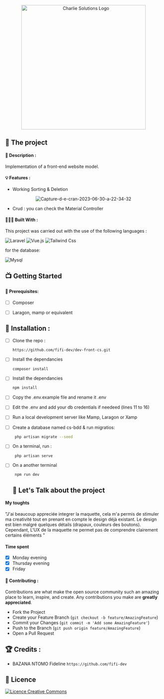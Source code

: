<p align="center"><a href="https://www.charlie-solutions.com/" target="_blank"><img src="https://www.charlie-solutions.com/wp-content/uploads/2020/07/conception-graphique.png" width="400" alt="Charlie Solutions Logo"></a></p>

## 💼 The project

#### 📝 Description :

Implementation of a front-end website model.

#### 💡 Features :

- Working Sorting & Deletion
  
<p align="center">
<img src="https://i.ibb.co/LSd76Dx/Capture-d-e-cran-2023-06-30-a-22-34-32.png" alt="Capture-d-e-cran-2023-06-30-a-22-34-32" border="0"> </p>

- Crud : you can check the Material Controller 

#### 👩🏾‍💻 Built With :

This project was carried out with the use of the following languages :

![Laravel](https://img.shields.io/badge/Laravel-FF2D20?style=for-the-badge&logo=laravel&logoColor=white)
![Vue.js](https://img.shields.io/badge/Vue.js-35495E?style=for-the-badge&logo=vue.js&logoColor=4FC08D)
![Tailwind Css](https://img.shields.io/badge/Tailwind_CSS-38B2AC?style=for-the-badge&logo=tailwind-css&logoColor=white)

for the database: 

![Mysql](https://img.shields.io/badge/MySQL-00000F?style=for-the-badge&logo=mysql&logoColor=white)


## 📺 Getting Started

#### 🔐 Prerequisites:

- [ ] Composer

- [ ] Laragon, mamp or equivalent

## 💾 Installation :

- [ ] Clone the repo :

  ```sh
  https://github.com/fifi-dev/dev-front-cs.git
  ```

- [ ] Install the dependancies

   ```sh
   composer install
   ```

- [ ] Install the dependancies

   ```sh
   npm install
   ```
- [ ] Copy the .env.example file and rename it .env

- [ ] Edit the .env and add your db credentials if needeed (lines 11 to 16)

- [ ] Run a local development server like Mamp, Laragon or Xamp

- [ ] Create a database named cs-bdd & run migratios:

  ```sh
   php artisan migrate --seed
  ```

- [ ] On a terminal, run :

  ```sh
   php artisan serve
  ```
  
- [ ] On a another terminal

  ```sh
   npm run dev
  ```

  ## 💬 Let's Talk about the project

#### My toughts

"J'ai beaucoup appreciée integrer la maquette, cela m'a permis de stimuler ma creativité tout en prenant en compte le design déjà existant.
Le design est bien malgré quelques détails (drapaux, couleurs des boutons). Cependant, L'UX de la maquette ne permet pas de comprendre clairement certains éléments "

#### Time spent

- [x] Monday evening
- [x] Thursday evening
- [x] Friday

#### 🤝 Contributing :

Contributions are what make the open source community such an amazing place to learn, inspire, and create. Any contributions you make are **greatly appreciated**.

- Fork the Project
- Create your Feature Branch (`git checkout -b feature/AmazingFeature`)
- Commit your Changes (`git commit -m 'Add some AmazingFeature'`)
- Push to the Branch (`git push origin feature/AmazingFeature`)
- Open a Pull Request

## 🏆 Credits :

- BAZANA NTOMO Fideline `https://github.com/fifi-dev`

## 📜 Licence
 <a align="center"  rel="license" href="http://creativecommons.org/licenses/by-nc/4.0/"><img alt="Licence Creative Commons" style="border-width:0" src="https://i.creativecommons.org/l/by-nc/4.0/88x31.png" /></a>
